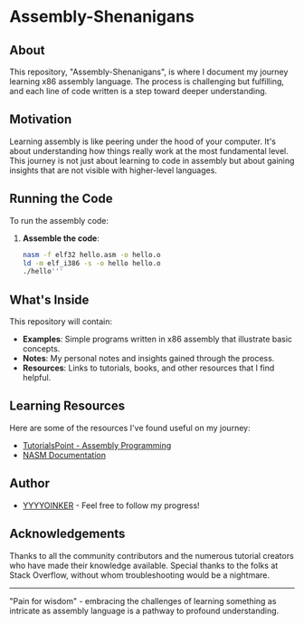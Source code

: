 # Assembly-Shenanigans

## About
This repository, "Assembly-Shenanigans", is where I document my journey learning x86 assembly language. The process is challenging but fulfilling, and each line of code written is a step toward deeper understanding.

## Motivation
Learning assembly is like peering under the hood of your computer. It's about understanding how things really work at the most fundamental level. This journey is not just about learning to code in assembly but about gaining insights that are not visible with higher-level languages.

## Running the Code
To run the assembly code:
1. **Assemble the code**:
   ```bash
   nasm -f elf32 hello.asm -o hello.o
   ld -m elf_i386 -s -o hello hello.o
   ./hello'''

## What's Inside
This repository will contain:
- **Examples**: Simple programs written in x86 assembly that illustrate basic concepts.
- **Notes**: My personal notes and insights gained through the process.
- **Resources**: Links to tutorials, books, and other resources that I find helpful.

## Learning Resources
Here are some of the resources I've found useful on my journey:
- [TutorialsPoint - Assembly Programming](https://www.tutorialspoint.com/assembly_programming/)
- [NASM Documentation](https://www.nasm.us/docs.php)

## Author
- [YYYYOINKER](https://github.com/YYYYOINKER) - Feel free to follow my progress!

## Acknowledgements
Thanks to all the community contributors and the numerous tutorial creators who have made their knowledge available. Special thanks to the folks at Stack Overflow, without whom troubleshooting would be a nightmare.

---

"Pain for wisdom" - embracing the challenges of learning something as intricate as assembly language is a pathway to profound understanding.
